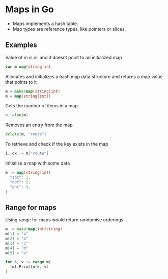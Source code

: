 # Maps in Go

- Maps implements a hash table.
- Map types are reference types, like pointers or slices.

## Examples
Value of m is nil and it doesnt point to an initialized map
```go
var m map[string]int
```

Allocates and initializes a hash map data structure and returns a map value that points to it
```go
m = make(map[string]int) 
m = map[string]int{}
```

Gets the number of items in a map
```go
n :=len(m)
```

Removes an entry from the map
```go
delete(m, "route")
```

To retrieve and check if the key exists in the map
```go
i, ok := m["route"]
```

Initialise a map with some data
```go
m := map[string]int{
  "abc": 1,
  "def": 2,
  "ghi": 3,
}
```

## Range for maps
Using range for maps would return randomise orderings. 

```go
m := make(map[int]string)
m[1] = "a"
m[2] = "b"
m[3] = "c"
m[4] = "d"
m[5] = "e"

for k, v := range m{
  fmt.Println(k, v)
}
```
